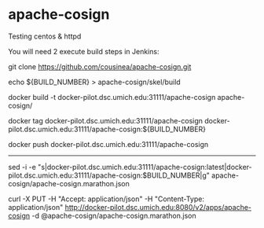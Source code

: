 # apache-cosign
Testing centos & httpd

You will need 2 execute build steps in Jenkins:

git clone https://github.com/cousinea/apache-cosign.git

echo ${BUILD_NUMBER} > apache-cosign/skel/build

docker build -t docker-pilot.dsc.umich.edu:31111/apache-cosign apache-cosign/

docker tag docker-pilot.dsc.umich.edu:31111/apache-cosign docker-pilot.dsc.umich.edu:31111/apache-cosign:${BUILD_NUMBER}

docker push docker-pilot.dsc.umich.edu:31111/apache-cosign

------------


sed -i -e "s|docker-pilot.dsc.umich.edu:31111/apache-cosign:latest|docker-pilot.dsc.umich.edu:31111/apache-cosign:$BUILD_NUMBER|g" apache-cosign/apache-cosign.marathon.json

curl -X PUT -H "Accept: application/json" -H "Content-Type: application/json" http://docker-pilot.dsc.umich.edu:8080/v2/apps/apache-cosign -d @apache-cosign/apache-cosign.marathon.json
